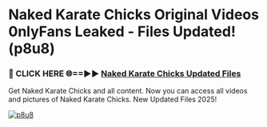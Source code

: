 # Naked Karate Chicks Original Videos 0nlyFans Leaked - Files Updated! (p8u8)

<h3>🔴 CLICK HERE 🌐==►► <a href="https://tinyurl.com/yckcrads" rel="nofollow">Naked Karate Chicks Updated Files</a></h3>

Get Naked Karate Chicks and all content. Now you can access all videos and pictures of Naked Karate Chicks. New Updated Files 2025!

[![p8u8](https://i.imgur.com/hpKpOFt.gif)](https://tinyurl.com/yckcrads)
